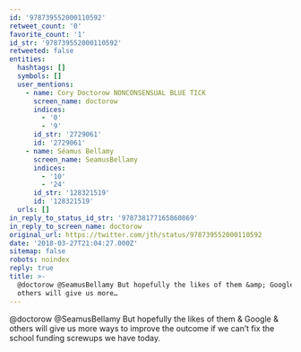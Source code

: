 ```yaml
---
id: '978739552000110592'
retweet_count: '0'
favorite_count: '1'
id_str: '978739552000110592'
retweeted: false
entities:
  hashtags: []
  symbols: []
  user_mentions:
    - name: Cory Doctorow NONCONSENSUAL BLUE TICK
      screen_name: doctorow
      indices:
        - '0'
        - '9'
      id_str: '2729061'
      id: '2729061'
    - name: Séamus Bellamy
      screen_name: SeamusBellamy
      indices:
        - '10'
        - '24'
      id_str: '128321519'
      id: '128321519'
  urls: []
in_reply_to_status_id_str: '978738177165860869'
in_reply_to_screen_name: doctorow
original_url: https://twitter.com/jth/status/978739552000110592
date: '2018-03-27T21:04:27.000Z'
sitemap: false
robots: noindex
reply: true
title: >-
  @doctorow @SeamusBellamy But hopefully the likes of them &amp; Google &amp;
  others will give us more…
---
```


@doctorow @SeamusBellamy But hopefully the likes of them &amp; Google &amp; others will give us more ways to improve the outcome if we can’t fix the school funding screwups we have today.